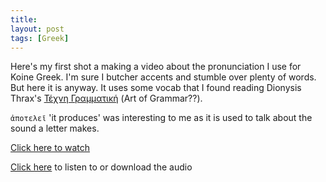 ```yaml
---
title:
layout: post
tags: [Greek]
---
```


Here's my first shot a making a video about the pronunciation I use for Koine Greek. I'm sure I butcher accents and stumble over plenty of words. But here it is anyway. It uses some vocab that I found reading Dionysis Thrax's [Τέχνη Γραμματική](https://el.wikisource.org/wiki/%CE%A4%CE%AD%CF%87%CE%BD%CE%B7_%CE%93%CF%81%CE%B1%CE%BC%CE%BC%CE%B1%CF%84%CE%B9%CE%BA%CE%AE) (Art of Grammar??).

`ἀποτελεῖ` 'it produces' was interesting to me as it is used to talk about the sound a letter makes.

[Click here to watch](https://youtu.be/rEHlGijD5ks)

[Click here](/assets/Greek_pronunciation.mp3) to listen to or download the audio
